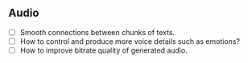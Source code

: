 ## Audio
- [ ] Smooth connections between chunks of texts.
- [ ] How to control and produce more voice details such as emotions?
- [ ] How to improve bitrate quality of generated audio.